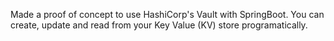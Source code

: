 Made a proof of concept to use HashiCorp's Vault with SpringBoot. You can create, update and read from your Key Value (KV) store programatically.
